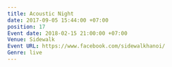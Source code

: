 ```yaml
---
title: Acoustic Night
date: 2017-09-05 15:44:00 +07:00
position: 17
Event date: 2018-02-15 21:00:00 +07:00
Venue: Sidewalk
Event URL: https://www.facebook.com/sidewalkhanoi/
Genre: live
---
```

